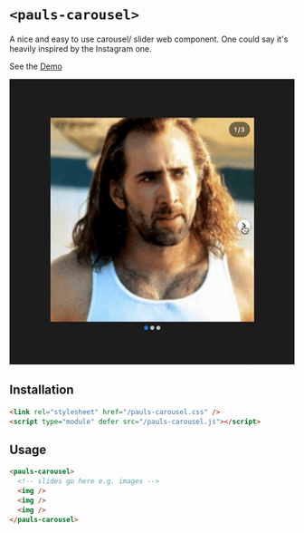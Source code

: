 # `<pauls-carousel>`

A nice and easy to use carousel/ slider web component. One could say it's heavily inspired by the Instagram one.

See the [Demo](https://paulborm.github.io/pauls-carousel/)

![screen capture](demo.gif)

## Installation

```html
<link rel="stylesheet" href="/pauls-carousel.css" />
<script type="module" defer src="/pauls-carousel.js"></script>
```

## Usage

```html
<pauls-carousel>
  <!-- slides go here e.g. images -->
  <img />
  <img />
  <img />
</pauls-carousel>
```
